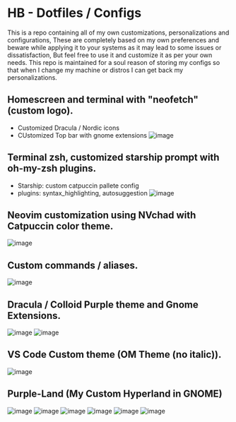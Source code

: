 # HB - Dotfiles / Configs
This is a repo containing all of my own customizations, personalizations and configurations, These are completely based on my own preferences and beware while applying it to your systems as it may lead to some issues or dissatisfaction, But feel free to use it and customize it as per your own needs. 
This repo is maintained for a soul reason of storing my configs so that when I change my machine or distros I can get back my personalizations.

## Homescreen and terminal with "neofetch" (custom logo).
- Customized Dracula / Nordic icons
- CUstomized Top bar with gnome extensions
![image](screenshots/1.png)

## Terminal zsh, customized starship prompt with oh-my-zsh plugins.
- Starship: custom catpuccin pallete config
- plugins: syntax_highlighting, autosuggestion
![image](screenshots/2.png)

## Neovim customization using NVchad with Catpuccin color theme.
![image](screenshots/3.png)

## Custom commands / aliases.
![image](screenshots/4.png)

## Dracula / Colloid Purple theme and Gnome Extensions.
![image](screenshots/5.png)
![image](screenshots/6.png)

## VS Code Custom theme (OM Theme (no italic)).
![image](screenshots/7.png)

## Purple-Land (My Custom Hyperland in GNOME)
![image](screenshots/8.png)
![image](screenshots/9.png)
![image](screenshots/10.png)
![image](screenshots/11.png)
![image](screenshots/12.png)
![image](screenshots/13.png)

